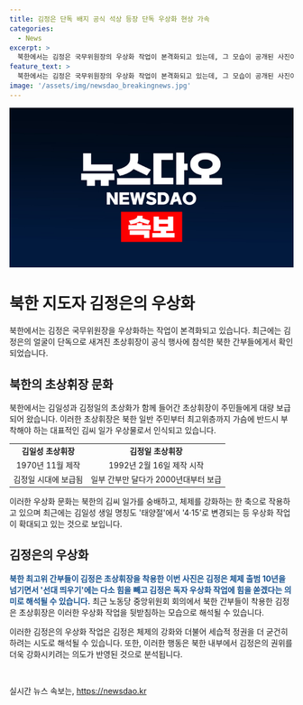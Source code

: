 ```yaml
---
title: 김정은 단독 배지 공식 석상 등장 단독 우상화 현상 가속
categories:
  - News
excerpt: >
  북한에서는 김정은 국무위원장의 우상화 작업이 본격화되고 있는데, 그 모습이 공개된 사진이 노동당 중앙위원회 회의에서도 확인됐다. 북한 주민부터 최고위층까지 모두가 김씨 일가의 초상휘장을 가슴에 달고 다녀야 하는데, 이번에는 김정은 단독 초상휘장을 착용하는 모습이 확인돼 논란이 되고 있다. 김씨 일가 우상화가 본격적으로 반영되는 분위기 속에서, 김정은 국무위원장의 독자 우상화 작업이 진행되고 있는 것으로 해석되고 있다.
feature_text: >
  북한에서는 김정은 국무위원장의 우상화 작업이 본격화되고 있는데, 그 모습이 공개된 사진이 노동당 중앙위원회 회의에서도 확인됐다. 북한 주민부터 최고위층까지 모두가 김씨 일가의 초상휘장을 가슴에 달고 다녀야 하는데, 이번에는 김정은 단독 초상휘장을 착용하는 모습이 확인돼 논란이 되고 있다. 김씨 일가 우상화가 본격적으로 반영되는 분위기 속에서, 김정은 국무위원장의 독자 우상화 작업이 진행되고 있는 것으로 해석되고 있다.
image: '/assets/img/newsdao_breakingnews.jpg'
---
```


<p><img src="/assets/img/newsdao_breakingnews.jpg" alt="firstkoreanews 속보" /></p>

<h1>북한 지도자 김정은의 우상화</h1>

<p data-ke-size="size16">북한에서는 김정은 국무위원장을 우상화하는 작업이 본격화되고 있습니다. 최근에는 김정은의 얼굴이 단독으로 새겨진 초상휘장이 공식 행사에 참석한 북한 간부들에게서 확인되었습니다.</p>

<h2 data-ke-size="size26">북한의 초상휘장 문화</h2>

<p data-ke-size="size16">북한에서는 김일성과 김정일의 초상화가 함께 들어간 초상휘장이 주민들에게 대량 보급되어 왔습니다. 이러한 초상휘장은 북한 일반 주민부터 최고위층까지 가슴에 반드시 부착해야 하는 대표적인 김씨 일가 우상물로서 인식되고 있습니다.</p>

<table>
    <tr>
        <td style="text-align: center; height: 17px;"><b>김일성 초상휘장</b></td>
        <td style="text-align: center; height: 17px;"><b>김정일 초상휘장</b></td>
    </tr>
    <tr>
        <td style="text-align: center; height: 17px;">1970년 11월 제작</td>
        <td style="text-align: center; height: 17px;">1992년 2월 16일 제작 시작</td>
    </tr>
    <tr>
        <td style="text-align: center; height: 17px;">김정일 시대에 보급됨</td>
        <td style="text-align: center; height: 17px;">일부 간부만 달다가 2000년대부터 보급</td>
    </tr>
</table>

<p data-ke-size="size16">이러한 우상화 문화는 북한의 김씨 일가를 숭배하고, 체제를 강화하는 한 축으로 작용하고 있으며 최근에는 김일성 생일 명칭도 '태양절'에서 '4·15'로 변경되는 등 우상화 작업이 확대되고 있는 것으로 보입니다.</p>

<h2 data-ke-size="size26">김정은의 우상화</h2>

<p data-ke-size="size16"><b><span style="color: #1a5490;">북한 최고위 간부들이 김정은 초상휘장을 착용한 이번 사진은 김정은 체제 출범 10년을 넘기면서 '선대 띄우기'에는 다소 힘을 빼고 김정은 독자 우상화 작업에 힘을 쏟겠다는 의미로 해석될 수 있습니다.</span></b> 최근 노동당 중앙위원회 회의에서 북한 간부들이 착용한 김정은 초상휘장은 이러한 우상화 작업을 뒷받침하는 모습으로 해석될 수 있습니다.</p>

<p data-ke-size="size16">이러한 김정은의 우상화 작업은 김정은 체제의 강화와 더불어 세습적 정권을 더 굳건히 하려는 시도로 해석될 수 있습니다. 또한, 이러한 행동은 북한 내부에서 김정은의 권위를 더욱 강화시키려는 의도가 반영된 것으로 분석됩니다.</p>

<p data-ke-size="size16">&nbsp;</p>
실시간 뉴스 속보는, <a href="https://newsdao.kr" rel="dofollow">https://newsdao.kr</a>


